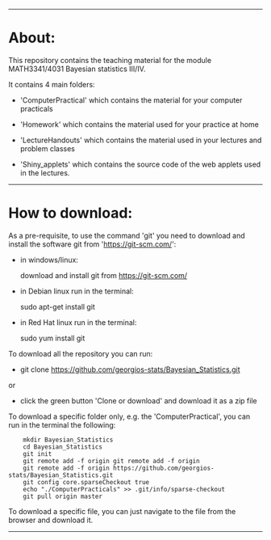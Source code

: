 

------------------------------------------------------------------------

About:
======

This repository contains the teaching material for the module MATH3341/4031 Bayesian statistics III/IV.

It contains 4 main folders: 

-   'ComputerPractical' which contains the material for your computer practicals

-   'Homework' which contains the material used for your practice at home

-   'LectureHandouts' which contains the material used in your lectures and problem classes

-   'Shiny_applets' which contains the source code of the web applets used in the lectures.

------------------------------------------------------------------------

How to download:
===============

As a pre-requisite, to use the command 'git' you need to download and install the software git from 'https://git-scm.com/':

-   in windows/linux: 

    download and install git from https://git-scm.com/

-   in Debian linux run in the terminal: 

    sudo apt-get install git

-   in Red Hat linux run in the terminal: 

    sudo yum install git

To download all the repository you can run:

-   git clone https://github.com/georgios-stats/Bayesian_Statistics.git

or

-   click the green button 'Clone or download' and download it as a zip file

To download a specific folder only, e.g. the 'ComputerPractical', you can run in the terminal the following:

        mkdir Bayesian_Statistics
        cd Bayesian_Statistics
        git init
        git remote add -f origin git remote add -f origin
        git remote add -f origin https://github.com/georgios-stats/Bayesian_Statistics.git
        git config core.sparseCheckout true
        echo "./ComputerPracticals" >> .git/info/sparse-checkout
        git pull origin master

To download a specific file, you can just navigate to the file from the browser and download it.

------------------------------------------------------------------------

